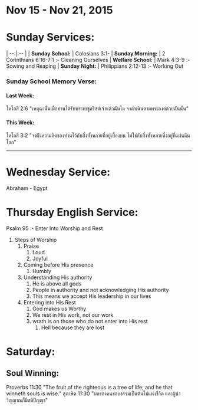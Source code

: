 # Nov 15 - Nov 21, 2015
# Sunday Services:

| --:|:-- |
| **Sunday School:**  |	Colosians 3:1-
| **Sunday Morning:** |	2 Corinthians 6:16-7:1 :- Cleaning Ourselves
| **Welfare School:** |	Mark 4:3-9 :- Sowing and Reaping
| **Sunday Night:**   | Philippians 2:12-13 :- Working Out

### Sunday School Memory Verse:
#### Last Week: 
โคโลสี 2:6 "เหตุฉะนั้นเมื่อท่านได้รับพระเยซูคริสต์เจ้าแล้วฉันใด จงดำเนินตามพระองค์ด้วยฉันนั้น"

#### This Week:
โคโลสี 3:2 "จงฝังความคิดของท่านไว้กับสิ่งทั้งหลายที่อยู่เบื้องบน ไม่ใช่กับสิ่งทั้งหลายซึ่งอยู่ที่แผ่นดินโลก"

---
# Wednesday Service:
Abraham - Egypt


# Thursday English Service:
Psalm 95 :- Enter Into Worship and Rest

1. Steps of Worship
	1. Praise
		1. Loud
		2. Joyful
	2. Coming before His presence
		1. Humbly
	3. Understanding His authority
		1. He is above all gods
		2. People in authority and not acknowledging His authority
		3. This means we accept His leadership in our lives
	4. Entering into His Rest
		1. God makes us Worthy
		2. We rest in His work, not our work
		3. wrath is on those who do not enter into His rest
			1. Hell because they are lost

# Saturday:

## Soul Winning:
Proverbs 11:30 "The fruit of the righteous is a tree of life; and he that winneth souls is wise."
สุภาษิต 11:30 "ผลของคนชอบธรรมเป็นต้นไม้แห่งชีวิต และผู้นำวิญญาณก็มีสติปัญญา"